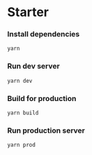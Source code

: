 # Starter

### Install dependencies
```
yarn
```

### Run dev server
```
yarn dev
```

### Build for production
```
yarn build
```

### Run production server
```
yarn prod
```
